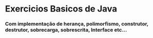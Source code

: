 # Exercicios Basicos de Java 
### Com implementação de herança, polimorfismo, construtor, destrutor, sobrecarga, sobrescrita, Interface etc...
